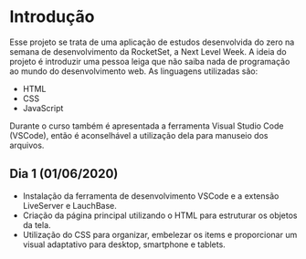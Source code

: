 # Introdução

Esse projeto se trata de uma aplicação de estudos desenvolvida do zero na semana de desenvolvimento da RocketSet, a Next Level Week. A ideia do projeto é introduzir uma pessoa leiga que não saiba nada de programação ao mundo do desenvolvimento web. As linguagens utilizadas são:

- HTML
- CSS
- JavaScript

Durante o curso também é apresentada a ferramenta Visual Studio Code (VSCode), então é aconselhável a utilização dela para manuseio dos arquivos.

## Dia 1 (01/06/2020)

 * Instalação da ferramenta de desenvolvimento VSCode e a extensão LiveServer e LauchBase.
 * Criação da página principal utilizando o HTML para estruturar os objetos da tela. 
 * Utilização do CSS para organizar, embelezar os items e proporcionar um visual adaptativo para desktop, smartphone e tablets.
